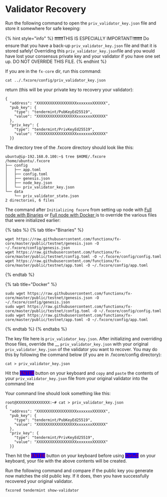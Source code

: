 # Validator Recovery

Run the following command to open the `priv_validator_key.json` file and store it somewhere for safe keeping:

{% hint style="info" %}
❗❗❗❗❗❗THIS IS ESPECIALLY IMPORTANT!❗❗❗❗❗❗ Do ensure that you have a back-up `priv_validator_key.json` file and that it is stored safely! Overriding this `priv_validator_key.json`file and you would have lost your consensus private key and your validator if you have one set up. DO NOT OVERRIDE THIS FILE.
{% endhint %}

If you are in the `fx-core` dir, run this command:

```
cat ../.fxcore/config/priv_validator_key.json
```

return (this will be your private key to recovery your validator):

```
{
  "address": "XXXXXXXXXXXXXXXXXXxxxxxxxXXXXXX",
  "pub_key": {
    "type": "tendermint/PubKeyEd25519",
    "value": "XXXXXXXXXXXXXXXXXXxxxxxxxXXXXXX"
  },
  "priv_key": {
    "type": "tendermint/PrivKeyEd25519",
    "value": "XXXXXXXXXXXXXXXXXXxxxxxxxXXXXXX"
  }}
```

The directory tree of the .fxcore directory should look like this:

```
ubuntu@ip-192.168.0.100:~$ tree $HOME/.fxcore
/home/ubuntu/.fxcore
├── config
│   ├── app.toml
│   ├── config.toml
│   ├── genesis.json
│   ├── node_key.json
│   └── priv_validator_key.json
└── data
    └── priv_validator_state.json
2 directories, 6 files
```

The command after `Initializing fxcore` from setting up node with [Full node with Binaries](../f-x-core/setup-node/full-node-with-binaries.md) or [Full node with Docker ](../f-x-core/setup-node/full-node-with-docker.md)is to override the various files that were initialized earlier:

{% tabs %}
{% tab title="Binaries" %}
```
wget https://raw.githubusercontent.com/functionx/fx-core/master/public/testnet/genesis.json -O ~/.fxcore/config/genesis.json
wget https://raw.githubusercontent.com/functionx/fx-core/master/public/testnet/config.toml -O ~/.fxcore/config/config.toml
wget https://raw.githubusercontent.com/functionx/fx-core/master/public/testnet/app.toml -O ~/.fxcore/config/app.toml
```
{% endtab %}

{% tab title="Docker" %}
```
sudo wget https://raw.githubusercontent.com/functionx/fx-core/master/public/testnet/genesis.json -O ~/.fxcore/config/genesis.json
sudo wget https://raw.githubusercontent.com/functionx/fx-core/master/public/testnet/config.toml -O ~/.fxcore/config/config.toml
sudo wget https://raw.githubusercontent.com/functionx/fx-core/master/public/testnet/app.toml -O ~/.fxcore/config/app.toml
```
{% endtab %}
{% endtabs %}

The key file here is `priv_validator_key.json`. After initializing and overriding those files, override the __ `priv_validator_key.json` with your original `priv_validator_key.json` of the validator you want to recover. You may do this by following the command below (if you are in .fxcore/config directory):

```
cat > priv_validator_key.json
```

Hit the <mark style="color:red;background-color:blue;">ENTER</mark> button on your keyboard and `copy` and `paste` the contents of your `priv_validator_key.json` file from your original validator into the command line

Your command line should look something like this:

```
root@XXXXXXXXXXXXXXX:~# cat > priv_validator_key.json
{
  "address": "XXXXXXXXXXXXXXXXXXxxxxxxxXXXXXX",
  "pub_key": {
    "type": "tendermint/PubKeyEd25519",
    "value": "XXXXXXXXXXXXXXXXXXxxxxxxxXXXXXX"
  },
  "priv_key": {
    "type": "tendermint/PrivKeyEd25519",
    "value": "XXXXXXXXXXXXXXXXXXxxxxxxxXXXXXX"
  }}
```

Then hit the <mark style="color:red;background-color:blue;">ENTER</mark> button on your keyboard before using <mark style="color:red;background-color:blue;">Ctrl+D</mark> on your keyboard, your file with the above contents will be created.

Run the following command and compare if the public key you generate now matches the old public key. If it does, then you have successfully recovered your original validator.

```
fxcored tendermint show-validator
```
